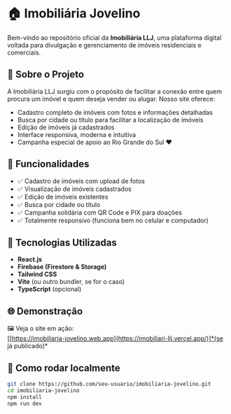 # 🏠 Imobiliária Jovelino

Bem-vindo ao repositório oficial da **Imobiliária LLJ**, uma plataforma digital voltada para divulgação e gerenciamento de imóveis residenciais e comerciais.

## 🔎 Sobre o Projeto

A Imobiliária LLJ surgiu com o propósito de facilitar a conexão entre quem procura um imóvel e quem deseja vender ou alugar. Nosso site oferece:

- Cadastro completo de imóveis com fotos e informações detalhadas  
- Busca por cidade ou título para facilitar a localização de imóveis  
- Edição de imóveis já cadastrados  
- Interface responsiva, moderna e intuitiva  
- Campanha especial de apoio ao Rio Grande do Sul ❤️

## 🚀 Funcionalidades

- ✅ Cadastro de imóveis com upload de fotos  
- ✅ Visualização de imóveis cadastrados  
- ✅ Edição de imóveis existentes  
- ✅ Busca por cidade ou título  
- ✅ Campanha solidária com QR Code e PIX para doações  
- ✅ Totalmente responsivo (funciona bem no celular e computador)

## 🧪 Tecnologias Utilizadas

- **React.js**  
- **Firebase (Firestore & Storage)**  
- **Tailwind CSS**  
- **Vite** (ou outro bundler, se for o caso)  
- **TypeScript** (opcional)

## 🌐 Demonstração

🖼️ Veja o site em ação:  
[[https://imobiliaria-jovelino.web.app](https://imobiliari-llj.vercel.app/)]*(se já publicado)*

## 📁 Como rodar localmente

```bash
git clone https://github.com/seu-usuario/imobiliaria-jovelino.git
cd imobiliaria-jovelino
npm install
npm run dev
